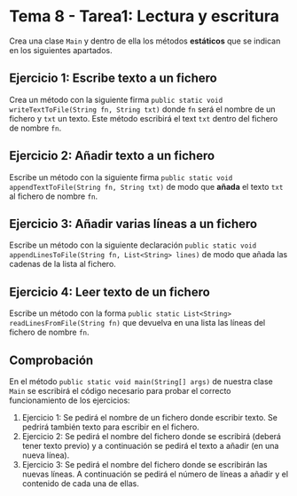 # Tema 8 - Tarea1: Lectura y escritura

Crea una clase `Main` y dentro de ella los métodos **estáticos** que se indican en los siguientes apartados.

## Ejercicio 1: Escribe texto a un fichero

Crea un método con la siguiente firma `public static void writeTextToFile(String fn, String txt)` donde `fn` será el nombre de un fichero y `txt` un texto. Este método escribirá el text `txt` dentro del fichero de nombre `fn`.

## Ejercicio 2: Añadir texto a un fichero

Escribe un método con la siguiente firma `public static void appendTextToFile(String fn, String txt)` de modo que **añada** el texto `txt` al fichero de nombre `fn`.

## Ejercicio 3: Añadir varias líneas a un fichero

Escribe un método con la siguiente declaración `public static void appendLinesToFile(String fn, List<String> lines)` de modo que añada las cadenas de la lista al fichero.

## Ejercicio 4: Leer texto de un fichero

Escribe un método con la forma `public static List<String> readLinesFromFile(String fn)` que devuelva en una lista las líneas del fichero de nombre `fn`.

## Comprobación

En el método `public static void main(String[] args)` de nuestra clase `Main` se escribirá el código necesario para probar el correcto funcionamiento de los ejercicios:

1. Ejercicio 1: Se pedirá el nombre de un fichero donde escribir texto. Se pedrirá también texto para escribir en el fichero.
2. Ejercicio 2: Se pedirá el nombre del fichero donde se escribirá (deberá tener texto previo) y a continuación se pedirá el texto a añadir (en una nueva línea).
3. Ejercicio 3: Se pedirá el nombre del fichero donde se escribirán las nuevas líneas. A continuación se pedirá el número de líneas a añadir y el contenido de cada una de ellas.
